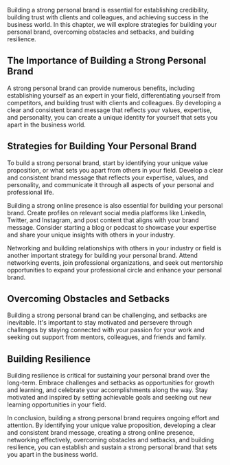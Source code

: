 
Building a strong personal brand is essential for establishing credibility, building trust with clients and colleagues, and achieving success in the business world. In this chapter, we will explore strategies for building your personal brand, overcoming obstacles and setbacks, and building resilience.

The Importance of Building a Strong Personal Brand
--------------------------------------------------

A strong personal brand can provide numerous benefits, including establishing yourself as an expert in your field, differentiating yourself from competitors, and building trust with clients and colleagues. By developing a clear and consistent brand message that reflects your values, expertise, and personality, you can create a unique identity for yourself that sets you apart in the business world.

Strategies for Building Your Personal Brand
-------------------------------------------

To build a strong personal brand, start by identifying your unique value proposition, or what sets you apart from others in your field. Develop a clear and consistent brand message that reflects your expertise, values, and personality, and communicate it through all aspects of your personal and professional life.

Building a strong online presence is also essential for building your personal brand. Create profiles on relevant social media platforms like LinkedIn, Twitter, and Instagram, and post content that aligns with your brand message. Consider starting a blog or podcast to showcase your expertise and share your unique insights with others in your industry.

Networking and building relationships with others in your industry or field is another important strategy for building your personal brand. Attend networking events, join professional organizations, and seek out mentorship opportunities to expand your professional circle and enhance your personal brand.

Overcoming Obstacles and Setbacks
---------------------------------

Building a strong personal brand can be challenging, and setbacks are inevitable. It's important to stay motivated and persevere through challenges by staying connected with your passion for your work and seeking out support from mentors, colleagues, and friends and family.

Building Resilience
-------------------

Building resilience is critical for sustaining your personal brand over the long-term. Embrace challenges and setbacks as opportunities for growth and learning, and celebrate your accomplishments along the way. Stay motivated and inspired by setting achievable goals and seeking out new learning opportunities in your field.

In conclusion, building a strong personal brand requires ongoing effort and attention. By identifying your unique value proposition, developing a clear and consistent brand message, creating a strong online presence, networking effectively, overcoming obstacles and setbacks, and building resilience, you can establish and sustain a strong personal brand that sets you apart in the business world.
